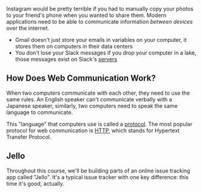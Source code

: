 Instagram would be pretty terrible if you had to manually copy your photos to your friend's phone when you wanted to share them. Modern applications need to be able to communicate information _between devices_ over the internet.

- Gmail doesn't just store your emails in variables on your computer, it stores them on computers in their data centers
- You don't lose your Slack messages if you drop your computer in a lake, those messages exist on Slack's [servers](https://en.wikipedia.org/wiki/Web_server)

## How Does Web Communication Work?

When two computers communicate with each other, they need to use the same rules. An English speaker can't communicate verbally with a Japanese speaker, similarly, two computers need to speak the same language to communicate.

This "language" that computers use is called a [protocol](https://en.wikipedia.org/wiki/Communication_protocol). The most popular protocol for web communication is [HTTP](https://developer.mozilla.org/en-US/docs/Web/HTTP/Overview), which stands for Hypertext Transfer Protocol.

## Jello

Throughout this course, we'll be building parts of an online issue tracking app called "Jello". It's a typical issue tracker with one key difference: this time it's good, actually.
